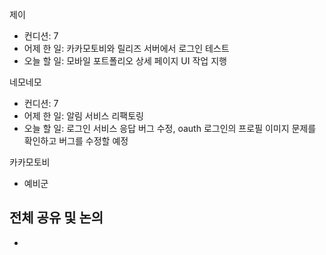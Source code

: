 
제이
- 컨디션: 7
- 어제 한 일: 카카모토비와 릴리즈 서버에서 로그인 테스트 
- 오늘 할 일: 모바일 포트폴리오 상세 페이지 UI 작업 지행

네모네모
- 컨디션: 7
- 어제 한 일: 알림 서비스 리팩토링 
- 오늘 할 일: 로그인 서비스 응답 버그 수정, oauth 로그인의 프로필 이미지 문제를 확인하고 버그를 수정할 예정

카카모토비
- 예비군

## 전체 공유 및 논의
- 
